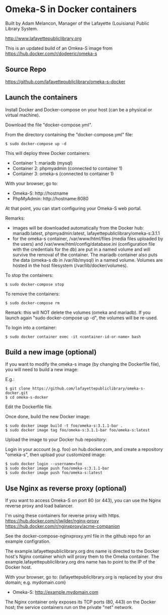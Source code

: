 # Omeka-S in Docker containers

Built by Adam Melancon, Manager of the Lafayette (Louisiana) Public Library System.

http://www.lafayettepubliclibrary.org

This is an updated build of an Omkea-S image from https://hub.docker.com/r/dodeeric/omeka-s

## Source Repo
https://github.com/lafayettepubliclibrary/omeka-s-docker

## Launch the containers

Install Docker and Docker-compose on your host (can be a physical or virtual machine). 

Download the file "docker-compose.yml".

From the directory containing the "docker-compose.yml" file:

```
$ sudo docker-compose up -d
```

This will deploy three Docker containers:

- Container 1: mariadb (mysql) 
- Container 2: phpmyadmin (connected to container 1)
- Container 3: omeka-s (connected to container 1)

With your browser, go to:

- Omeka-S: http://hostname
- PhpMyAdmin: http://hostname:8080

At that point, you can start configuring your Omeka-S web portal.

Remarks:

- images will be downloaded automatically from the Docker hub: mariadb:latest, phpmyadmin:latest, lafayettepubliclibrary/omeka-s:3.1.1
- for the omeka-s container, /var/www/html/files (media files uploaded by the users) and /var/www/html/config/database.ini (configuration file with the credentials for the db) are put in a named volume and will survive the removal of the container. The mariadb container also puts the data (omeka-s db in /var/lib/mysql) in a named volume. Volumes are hosted in the host filesystem (/var/lib/docker/volumes).

To stop the containers:

```
$ sudo docker-compose stop
```

To remove the containers:

```
$ sudo docker-compose rm 
```

Remark: this will NOT delete the volumes (omeka and mariadb). If you launch again "sudo docker-compose up -d", the volumes will be re-used.

To login into a container:

```
$ sudo docker container exec -it <container-id-or-name> bash 
```

## Build a new image (optional)

If you want to modify the omeka-s image (by changing the Dockerfile file), you will need to build a new image:

E.g.:

```
$ git clone https://github.com/lafayettepubliclibrary/omeka-s-docker.git
$ cd omeka-s-docker
```

Edit the Dockerfile file.

Once done, build the new Docker image:

```
$ sudo docker image build -t foo/omeka-s:3.1.1-bar .
$ sudo docker image tag foo/omeka-s:3.1.1-bar foo/omeka-s:latest
```

Upload the image to your Docker hub repository:

Login in your account (e.g. foo) on hub.docker.com, and create a repository "omeka-s", then upload your customized image:

```
$ sudo docker login --username=foo
$ sudo docker image push foo/omeka-s:3.1.1-bar
$ sudo docker image push foo/omeka-s:latest
```

## Use Nginx as reverse proxy (optional) 

If you want to access Omeka-S on port 80 (or 443), you can use the Nginx reverse proxy and load balancer.

I'm using these containers for reverse proxy with https.
https://hub.docker.com/r/jwilder/nginx-proxy
https://hub.docker.com/r/nginxproxy/acme-companion

See the docker-compose-nginxproxy.yml file in the github repo for an example configration.

The example.lafayettepubliclibrary.org dns name is directed to the Docker host's Nginx container which will proxy them to the Omeka container. 
The example.lafayettepubliclibrary.org dns name has to point to the IP of the Docker host.

With your browser, go to: (lafayettepubliclibrary.org is replaced by your dns domain; e.g. mydomain.com)

- Omeka-S: http://example.mydomain.com

The Nginx container only exposes its TCP ports (80, 443) on the Docker host; the service containers run on the private "net" network.
